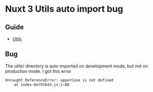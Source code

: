 # Nuxt 3 Utils auto import bug

## Guide

- [Utils](https://nuxt.com/docs/guide/directory-structure/utils)

## Bug

The utils/ directory is auto imported on development mode, but not on production mode.
I got this error

```txt
Uncaught ReferenceError: upperCase is not defined
    at index-8e797b43.js:1:88
```
